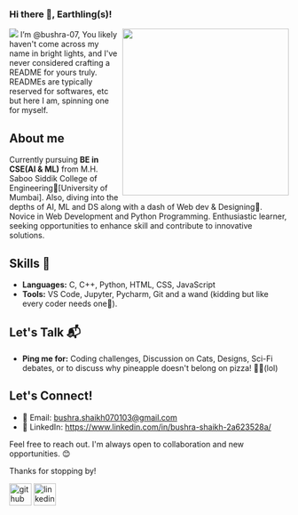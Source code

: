 ### Hi there 👋,  Earthling(s)!
![](https://media.licdn.com/dms/image/D4D16AQEXDU9eLAJ1eQ/profile-displaybackgroundimage-shrink_350_1400/0/1693038689047?e=1709164800&v=beta&t=PUz3OVV6zoTy2y_LeDt04VWzp4RE8uvMV2-w_X96DRs)
<img align="right" widhth="460" height="300" src="https://img.freepik.com/free-vector/freelancer-working-laptop-her-house_1150-35054.jpg?size=338&ext=jpg&ga=GA1.1.2116175301.1701388800&semt=ais" >
I’m @bushra-07, You likely haven't come across my name in bright lights, and I've never considered crafting a README for yours truly. READMEs are typically reserved for softwares, etc but here I am, spinning one for myself.

## About me

Currently pursuing **BE in CSE(AI & ML)** from M.H. Saboo Siddik College of Engineering🚀[University of Mumbai].
Also, diving into the depths of AI, ML and DS along with a dash of Web dev & Designing🎨. Novice in Web Development and Python Programming. Enthusiastic learner, seeking opportunities to enhance skill and contribute to innovative solutions.

## Skills 🚀

- **Languages:** C, C++, Python, HTML, CSS, JavaScript
- **Tools:** VS Code, Jupyter, Pycharm, Git and a wand (kidding but like every coder needs one🖖).

## Let's Talk 📬

- **Ping me for:** Coding challenges, Discussion on Cats, Designs, Sci-Fi debates, or to discuss why pineapple doesn't belong on pizza! 🍍🚫(lol)

## Let's Connect!
- 📧 Email: bushra.shaikh070103@gmail.com
- 💼 LinkedIn: https://www.linkedin.com/in/bushra-shaikh-2a623528a/


Feel free to reach out. I'm always open to collaboration and new opportunities. 😊

Thanks for stopping by!





[<img src='https://cdn.jsdelivr.net/npm/simple-icons@3.0.1/icons/github.svg' alt='github' height='40'>](https://github.com/bushra-07)  [<img src='https://cdn.jsdelivr.net/npm/simple-icons@3.0.1/icons/linkedin.svg' alt='linkedin' height='40'>](https://www.linkedin.com/in/https://www.linkedin.com/in/bushra-shaikh-2a623528a//)  

